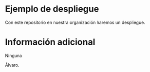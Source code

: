 # Ejemplo de despliegue


Con este repositorio en nuestra organización haremos un despliegue.

# Información adicional

Ninguna

Álvaro.
